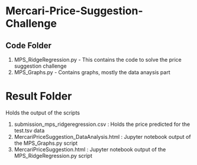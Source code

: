 # Mercari-Price-Suggestion-Challenge

## Code Folder
  1. MPS_RidgeRegression.py - This contains the code to solve the price suggestion challenge
  2. MPS_Graphs.py - Contains graphs, mostly the data anaysis part
  
# Result Folder
  Holds the output of the scripts
  1. submission_mps_ridgeregression.csv : Holds the price predicted for the test.tsv data
  2. MercariPriceSuggestion_DataAnalysis.html : Jupyter notebook output of the MPS_Graphs.py script
  3. MercariPriceSuggestion.html : Jupyter notebook output of the MPS_RidgeRegression.py script
 

